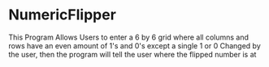 # NumericFlipper
This Program Allows Users to enter a 6 by 6 grid where all columns and rows have an even amount of 1's and 0's
except a single 1 or 0 Changed by the user, then the program will tell the user where the flipped number is at
